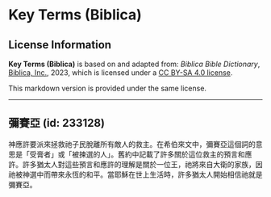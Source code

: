 # Key Terms (Biblica)

## License Information

**Key Terms (Biblica)** is based on and adapted from: _Biblica Bible Dictionary_, [Biblica, Inc.](https://www.biblica.com/), 2023, which is licensed under a [CC BY-SA 4.0 license](https://creativecommons.org/licenses/by-sa/4.0/legalcode.en).

This markdown version is provided under the same license.



--------------------------------

## 彌賽亞 (id: 233128)

神應許要派來拯救祂子民脫離所有敵人的救主。在希伯來文中，彌賽亞這個詞的意思是「受膏者」或「被揀選的人」。舊約中記載了許多關於這位救主的預言和應許。許多猶太人對這些預言和應許的理解是關於一位王，祂將來自大衛的家族，因祂被神選中而帶來永恆的和平。當耶穌在世上生活時，許多猶太人開始相信祂就是彌賽亞。


